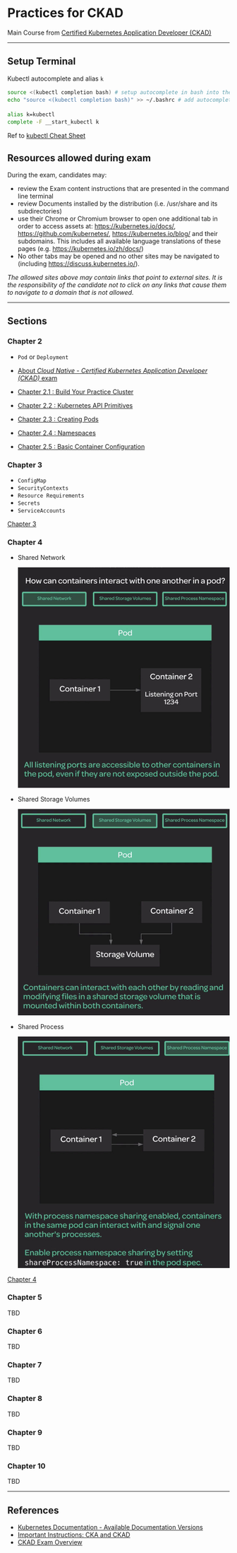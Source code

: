 # Practices for CKAD

Main Course from [Certified Kubernetes Application Developer (CKAD)](https://learn.acloud.guru/course/d068441f-75b4-4fe8-a7a6-df9153f24a35/)

---

## Setup Terminal

Kubectl autocomplete and alias `k`

```sh
source <(kubectl completion bash) # setup autocomplete in bash into the current shell, bash-completion package should be installed first.
echo "source <(kubectl completion bash)" >> ~/.bashrc # add autocomplete permanently to your bash shell.

alias k=kubectl
complete -F __start_kubectl k
```

Ref to [kubectl Cheat Sheet](https://kubernetes.io/docs/reference/kubectl/cheatsheet/)

## Resources allowed during exam

During the exam, candidates may:

- review the Exam content instructions that are presented in the command line terminal
- review Documents installed by the distribution (i.e. /usr/share and its subdirectories)
- use their Chrome or Chromium browser to open one additional tab in order to access assets at: https://kubernetes.io/docs/, https://github.com/kubernetes/,  https://kubernetes.io/blog/ and their subdomains. This includes all available language translations of these pages (e.g. https://kubernetes.io/zh/docs/)
- No other tabs may be opened and no other sites may be navigated to   (including https://discuss.kubernetes.io/). 

*The allowed sites above may contain links that point to external sites. It is the responsibility of the candidate not to click on any links that cause them to navigate to a domain that is not allowed.*

---

## Sections

### Chapter 2

- `Pod` or `Deployment`

- [About *Cloud Native - Certified Kubernetes Application Developer (CKAD)* exam](docs/About-Exam.md)
- [Chapter 2.1 : Build Your Practice Cluster](docs/Chapter2.1_Build-Your-Practice-Cluster/README.md)
- [Chapter 2.2 : Kubernetes API Primitives](docs/Chapter2.2_Kubernetes-API-Primitives/README.md)
- [Chapter 2.3 : Creating Pods](docs/Chapter2.3_Creating-Pods/README.md)
- [Chapter 2.4 : Namespaces](docs/Chapter2.4_Namespaces/README.md)
- [Chapter 2.5 : Basic Container Configuration](docs/Chapter2.5_Basic-Container-Configuration/README.md)

### Chapter 3

- `ConfigMap`
- `SecurityContexts`
- `Resource Requirements`
- `Secrets`
- `ServiceAccounts`

[Chapter 3](docs/Chapter3/README.md)

### Chapter 4

- Shared Network

  ![01.png](/docs/Chapter4/images/01.png)

- Shared Storage Volumes
  
  ![02.png](/docs/Chapter4/images/02.png)

- Shared Process

  ![03.png](/docs/Chapter4/images/03.png)

[Chapter 4](docs/Chapter4/README.md)

### Chapter 5

TBD

### Chapter 6

TBD

### Chapter 7

TBD

### Chapter 8

TBD

### Chapter 9

TBD

### Chapter 10

TBD

---

## References

- [Kubernetes Documentation - Available Documentation Versions](https://kubernetes.io/docs/home/supported-doc-versions/)
- [Important Instructions: CKA and CKAD](https://docs.linuxfoundation.org/tc-docs/certification/tips-cka-and-ckad)
- [CKAD Exam Overview](https://medium.com/@devops.rutik/ckad-exam-overview-4172edfb086)